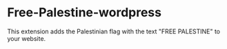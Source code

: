 # Free-Palestine-wordpress
This extension adds the Palestinian flag with the text "FREE PALESTINE" to your website.
